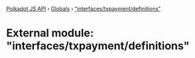 [Polkadot JS API](../README.md) › [Globals](../globals.md) › ["interfaces/txpayment/definitions"](_interfaces_txpayment_definitions_.md)

# External module: "interfaces/txpayment/definitions"


